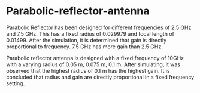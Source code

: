 # Parabolic-reflector-antenna


Parabolic Reflector has been designed for different frequencies of 2.5 GHz and 7.5
GHz.
This has a fixed radius of 0.029979 and focal length of 0.01499. After the simulation, it is
determined that gain is directly proportional to frequency.
7.5 GHz has more gain than 2.5 GHz.



Parabolic reflector antenna is designed with a fixed frequency of 10GHz with a
varying radius of 0.05 m, 0.075 m, 0.1 m. After simulating, it was observed that the
highest radius of 0.1 m has the highest gain. It is concluded that radius and gain
are directly proportional in a fixed frequency setting.



